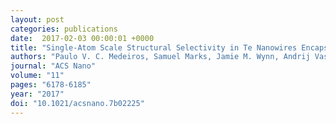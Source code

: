 ```yaml
---
layout: post
categories: publications
date:  2017-02-03 00:00:01 +0000
title: "Single-Atom Scale Structural Selectivity in Te Nanowires Encapsulated inside Ultra-Narrow, Single-Walled Carbon Nanotubes"
authors: "Paulo V. C. Medeiros, Samuel Marks, Jamie M. Wynn, Andrij Vasylenko, Quentin M. Ramasse, David Quigley, Jeremy Sloan, and Andrew J. Morris"
journal: "ACS Nano"
volume: "11"
pages: "6178-6185"
year: "2017"
doi: "10.1021/acsnano.7b02225"
---
```

